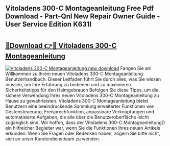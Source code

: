 ## Vitoladens 300-C Montageanleitung Free Pdf Download - Part-Qnl New Repair Owner Guide - User Service Edition K631I

# <h2><a href="http://df7zz6.blite.top/?on=Vitoladens+300-C+Montageanleitung">🔗Download 👉🔴 Vitoladens 300-C Montageanleitung</a></h2>

[![Vitoladens 300-C Montageanleitung new download](https://i.imgur.com/lujVjoI.png)](http://df7zz6.blite.top/?on=Vitoladens+300-C+Montageanleitung)
Fangen Sie an! Willkommen zu Ihrem neuen Vitoladens 300-C Montageanleitung Benutzerhandbuch. Dieser Leitfaden führt Sie durch alles, was Sie wissen müssen, um Ihre Erfahrung zu bedienen und zu maximieren. Sicherheitstipps für den Heimgebrauch Befolgen Sie diese Tipps, um die sichere Verwendung Ihres neuen Vitoladens 300-C Montageanleitung zu Hause zu gewährleisten. Vitoladens 300-C Montageanleitung bietet Benutzern eine beeindruckende Sammlung erweiterter Funktionen wie Gestensteuerung, Freisprechfunktion, anpassbare Verknüpfungen und automatisierte Aufgaben, die alle über die Benutzeroberfläche leicht zugänglich sind. Wir hoffen, dass der Vitoladens 300-C MontageanleitungD ein hilfreicher Begleiter war, wenn Sie die Funktionen Ihres neuen Artikels erkunden. Wenn Sie Fragen oder Bedenken haben, zögern Sie bitte nicht, sich an unser Kundendienstteam zu wenden.
